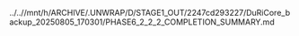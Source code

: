 ../..//mnt/h/ARCHIVE/.UNWRAP/D/STAGE1_OUT/2247cd293227/DuRiCore_backup_20250805_170301/PHASE6_2_2_2_COMPLETION_SUMMARY.md